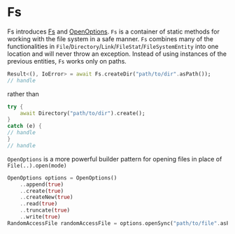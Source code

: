 # Fs

Fs introduces [Fs](https://pub.dev/documentation/rust/latest/rust/Fs-class.html) and 
[OpenOptions](https://pub.dev/documentation/rust/latest/rust/OpenOptions-class.html).
`Fs` is a container of static methods for working with the file system in a safe manner.
`Fs` combines many of the functionalities in `File`/`Directory`/`Link`/`FileStat`/`FileSystemEntity`
into one location and will never throw an exception. Instead of using instances of the previous
entities, `Fs` works only on paths.

```dart
Result<(), IoError> = await Fs.createDir("path/to/dir".asPath());
// handle
```
rather than
```dart
try {
    await Directory("path/to/dir").create();
}
catch (e) {
// handle
}
// handle
```
`OpenOptions` is a more powerful builder pattern for opening files in place of `File(..).open(mode)`
```dart
OpenOptions options = OpenOptions()
    ..append(true)
    ..create(true)
    ..createNew(true)
    ..read(true)
    ..truncate(true)
    ..write(true)
RandomAccessFile randomAccessFile = options.openSync("path/to/file".asPath()).unwrap();
```